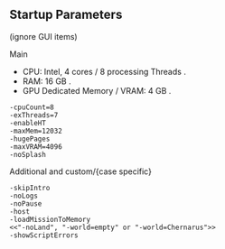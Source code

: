 
## Startup Parameters

(ignore GUI items)

Main 
* CPU: Intel, 4 cores / 8 processing Threads .
* RAM: 16 GB .
* GPU Dedicated Memory / VRAM: 4 GB .
```
-cpuCount=8
-exThreads=7
-enableHT
-maxMem=12032
-hugePages
-maxVRAM=4096
-noSplash
```

Additional and custom/{case specific}
```
-skipIntro
-noLogs
-noPause
-host
-loadMissionToMemory
<<"-noLand", "-world=empty" or "-world=Chernarus">>
-showScriptErrors
```
